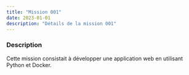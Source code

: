 ```yaml
---
title: "Mission 001"
date: 2023-01-01
description: "Détails de la mission 001"
---
```


### Description
Cette mission consistait à développer une application web en utilisant Python et Docker.